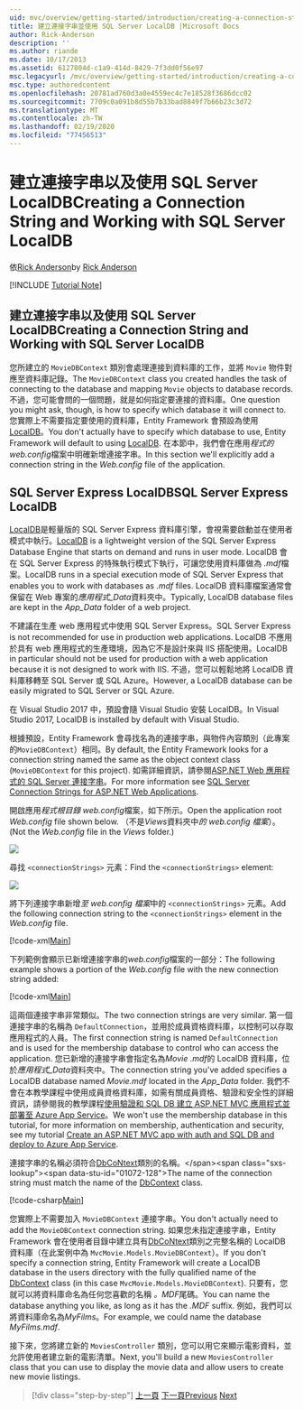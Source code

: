 ```yaml
---
uid: mvc/overview/getting-started/introduction/creating-a-connection-string
title: 建立連接字串並使用 SQL Server LocalDB |Microsoft Docs
author: Rick-Anderson
description: ''
ms.author: riande
ms.date: 10/17/2013
ms.assetid: 6127804d-c1a9-414d-8429-7f3dd0f56e97
msc.legacyurl: /mvc/overview/getting-started/introduction/creating-a-connection-string
msc.type: authoredcontent
ms.openlocfilehash: 20781ad760d3a0e4559ec4c7e18528f3686dcc02
ms.sourcegitcommit: 7709c0a091b8d55b7b33bad8849f7b66b23c3d72
ms.translationtype: MT
ms.contentlocale: zh-TW
ms.lasthandoff: 02/19/2020
ms.locfileid: "77456513"
---
```

# <a name="creating-a-connection-string-and-working-with-sql-server-localdb"></a><span data-ttu-id="01072-102">建立連接字串以及使用 SQL Server LocalDB</span><span class="sxs-lookup"><span data-stu-id="01072-102">Creating a Connection String and Working with SQL Server LocalDB</span></span>

<span data-ttu-id="01072-103">依[Rick Anderson](https://twitter.com/RickAndMSFT)</span><span class="sxs-lookup"><span data-stu-id="01072-103">by [Rick Anderson](https://twitter.com/RickAndMSFT)</span></span>

[!INCLUDE [Tutorial Note](index.md)]

## <a name="creating-a-connection-string-and-working-with-sql-server-localdb"></a><span data-ttu-id="01072-104">建立連接字串以及使用 SQL Server LocalDB</span><span class="sxs-lookup"><span data-stu-id="01072-104">Creating a Connection String and Working with SQL Server LocalDB</span></span>

<span data-ttu-id="01072-105">您所建立的 `MovieDBContext` 類別會處理連接到資料庫的工作，並將 `Movie` 物件對應至資料庫記錄。</span><span class="sxs-lookup"><span data-stu-id="01072-105">The `MovieDBContext` class you created handles the task of connecting to the database and mapping `Movie` objects to database records.</span></span> <span data-ttu-id="01072-106">不過，您可能會問的一個問題，就是如何指定要連接的資料庫。</span><span class="sxs-lookup"><span data-stu-id="01072-106">One question you might ask, though, is how to specify which database it will connect to.</span></span> <span data-ttu-id="01072-107">您實際上不需要指定要使用的資料庫，Entity Framework 會預設為使用[LocalDB](https://docs.microsoft.com/sql/database-engine/configure-windows/sql-server-2016-express-localdb)。</span><span class="sxs-lookup"><span data-stu-id="01072-107">You don't actually have to specify which database to use, Entity Framework will default to using [LocalDB](https://docs.microsoft.com/sql/database-engine/configure-windows/sql-server-2016-express-localdb).</span></span> <span data-ttu-id="01072-108">在本節中，我們會在應用*程式的 web.config*檔案中明確新增連接字串。</span><span class="sxs-lookup"><span data-stu-id="01072-108">In this section we'll explicitly add a connection string in the *Web.config* file of the application.</span></span>

## <a name="sql-server-express-localdb"></a><span data-ttu-id="01072-109">SQL Server Express LocalDB</span><span class="sxs-lookup"><span data-stu-id="01072-109">SQL Server Express LocalDB</span></span>

<span data-ttu-id="01072-110">[LocalDB](https://docs.microsoft.com/sql/database-engine/configure-windows/sql-server-2016-express-localdb)是輕量版的 SQL Server Express 資料庫引擎，會視需要啟動並在使用者模式中執行。</span><span class="sxs-lookup"><span data-stu-id="01072-110">[LocalDB](https://docs.microsoft.com/sql/database-engine/configure-windows/sql-server-2016-express-localdb) is a lightweight version of the SQL Server Express Database Engine that starts on demand and runs in user mode.</span></span> <span data-ttu-id="01072-111">LocalDB 會在 SQL Server Express 的特殊執行模式下執行，可讓您使用資料庫做為 *.mdf*檔案。</span><span class="sxs-lookup"><span data-stu-id="01072-111">LocalDB runs in a special execution mode of SQL Server Express that enables you to work with databases as *.mdf* files.</span></span> <span data-ttu-id="01072-112">LocalDB 資料庫檔案通常會保留在 Web 專案的*應用程式\_Data*資料夾中。</span><span class="sxs-lookup"><span data-stu-id="01072-112">Typically, LocalDB database files are kept in the *App\_Data* folder of a web project.</span></span>

<span data-ttu-id="01072-113">不建議在生產 web 應用程式中使用 SQL Server Express。</span><span class="sxs-lookup"><span data-stu-id="01072-113">SQL Server Express is not recommended for use in production web applications.</span></span> <span data-ttu-id="01072-114">LocalDB 不應用於具有 web 應用程式的生產環境，因為它不是設計來與 IIS 搭配使用。</span><span class="sxs-lookup"><span data-stu-id="01072-114">LocalDB in particular should not be used for production with a web application because it is not designed to work with IIS.</span></span> <span data-ttu-id="01072-115">不過，您可以輕鬆地將 LocalDB 資料庫移轉至 SQL Server 或 SQL Azure。</span><span class="sxs-lookup"><span data-stu-id="01072-115">However, a LocalDB database can be easily migrated to SQL Server or SQL Azure.</span></span>

<span data-ttu-id="01072-116">在 Visual Studio 2017 中，預設會隨 Visual Studio 安裝 LocalDB。</span><span class="sxs-lookup"><span data-stu-id="01072-116">In Visual Studio 2017, LocalDB is installed by default with Visual Studio.</span></span>

<span data-ttu-id="01072-117">根據預設，Entity Framework 會尋找名為的連接字串，與物件內容類別（此專案的`MovieDBContext`）相同。</span><span class="sxs-lookup"><span data-stu-id="01072-117">By default, the Entity Framework looks for a connection string named the same as the object context class (`MovieDBContext` for this project).</span></span> <span data-ttu-id="01072-118">如需詳細資訊，請參閱[ASP.NET Web 應用程式的 SQL Server 連接字串](https://msdn.microsoft.com/library/jj653752.aspx)。</span><span class="sxs-lookup"><span data-stu-id="01072-118">For more information see [SQL Server Connection Strings for ASP.NET Web Applications](https://msdn.microsoft.com/library/jj653752.aspx).</span></span>

<span data-ttu-id="01072-119">開啟應用*程式根目錄 web.config*檔案，如下所示。</span><span class="sxs-lookup"><span data-stu-id="01072-119">Open the application root *Web.config* file shown below.</span></span> <span data-ttu-id="01072-120">（不是*Views*資料夾中*的 web.config 檔案*）。</span><span class="sxs-lookup"><span data-stu-id="01072-120">(Not the *Web.config* file in the *Views* folder.)</span></span>

![](creating-a-connection-string/_static/image1.png)

<span data-ttu-id="01072-121">尋找 `<connectionStrings>` 元素：</span><span class="sxs-lookup"><span data-stu-id="01072-121">Find the `<connectionStrings>` element:</span></span>

![](creating-a-connection-string/_static/image2.png)

<span data-ttu-id="01072-122">將下列連接字串新增*至 web.config 檔案*中的 `<connectionStrings>` 元素。</span><span class="sxs-lookup"><span data-stu-id="01072-122">Add the following connection string to the `<connectionStrings>` element in the *Web.config* file.</span></span>

[!code-xml[Main](creating-a-connection-string/samples/sample1.xml)]

<span data-ttu-id="01072-123">下列範例會顯示已新增連接字串的*web.config*檔案的一部分：</span><span class="sxs-lookup"><span data-stu-id="01072-123">The following example shows a portion of the *Web.config* file with the new connection string added:</span></span>

[!code-xml[Main](creating-a-connection-string/samples/sample2.xml)]

<span data-ttu-id="01072-124">這兩個連接字串非常類似。</span><span class="sxs-lookup"><span data-stu-id="01072-124">The two connection strings are very similar.</span></span> <span data-ttu-id="01072-125">第一個連接字串的名稱為 `DefaultConnection`，並用於成員資格資料庫，以控制可以存取應用程式的人員。</span><span class="sxs-lookup"><span data-stu-id="01072-125">The first connection string is named `DefaultConnection` and is used for the membership database to control who can access the application.</span></span> <span data-ttu-id="01072-126">您已新增的連接字串會指定名為*Movie .mdf*的 LocalDB 資料庫，位於*應用程式\_Data*資料夾中。</span><span class="sxs-lookup"><span data-stu-id="01072-126">The connection string you've added specifies a LocalDB database named *Movie.mdf* located in the *App\_Data* folder.</span></span> <span data-ttu-id="01072-127">我們不會在本教學課程中使用成員資格資料庫，如需有關成員資格、驗證和安全性的詳細資訊，請參閱我的教學課程[使用驗證和 SQL DB 建立 ASP.NET MVC 應用程式並部署至 Azure App Service](https://docs.microsoft.com/aspnet/core/security/authorization/secure-data)。</span><span class="sxs-lookup"><span data-stu-id="01072-127">We won't use the membership database in this tutorial, for more information on membership, authentication and security, see my tutorial [Create an ASP.NET MVC app with auth and SQL DB and deploy to Azure App Service](https://docs.microsoft.com/aspnet/core/security/authorization/secure-data).</span></span>

<span data-ttu-id="01072-128">連接字串的名稱必須符合[DbCoNtext](https://msdn.microsoft.com/library/system.data.entity.dbcontext(v=vs.103).aspx)類別的名稱。</span><span class="sxs-lookup"><span data-stu-id="01072-128">The name of the connection string must match the name of the [DbContext](https://msdn.microsoft.com/library/system.data.entity.dbcontext(v=vs.103).aspx) class.</span></span>

[!code-csharp[Main](creating-a-connection-string/samples/sample3.cs?highlight=15)]

<span data-ttu-id="01072-129">您實際上不需要加入 `MovieDBContext` 連接字串。</span><span class="sxs-lookup"><span data-stu-id="01072-129">You don't actually need to add the `MovieDBContext` connection string.</span></span> <span data-ttu-id="01072-130">如果您未指定連接字串，Entity Framework 會在使用者目錄中建立具有[DbCoNtext](https://msdn.microsoft.com/library/system.data.entity.dbcontext(v=vs.103).aspx)類別之完整名稱的 LocalDB 資料庫（在此案例中為 `MvcMovie.Models.MovieDBContext`）。</span><span class="sxs-lookup"><span data-stu-id="01072-130">If you don't specify a connection string, Entity Framework will create a LocalDB database in the users directory with the fully qualified name of the [DbContext](https://msdn.microsoft.com/library/system.data.entity.dbcontext(v=vs.103).aspx) class (in this case `MvcMovie.Models.MovieDBContext`).</span></span> <span data-ttu-id="01072-131">只要有，您就可以將資料庫命名為任何您喜歡的名稱 *。MDF*尾碼。</span><span class="sxs-lookup"><span data-stu-id="01072-131">You can name the database anything you like, as long as it has the *.MDF* suffix.</span></span> <span data-ttu-id="01072-132">例如，我們可以將資料庫命名為*MyFilms*。</span><span class="sxs-lookup"><span data-stu-id="01072-132">For example, we could name the database *MyFilms.mdf*.</span></span>

<span data-ttu-id="01072-133">接下來，您將建立新的 `MoviesController` 類別，您可以用它來顯示電影資料，並允許使用者建立新的電影清單。</span><span class="sxs-lookup"><span data-stu-id="01072-133">Next, you'll build a new `MoviesController` class that you can use to display the movie data and allow users to create new movie listings.</span></span>

> [!div class="step-by-step"]
> <span data-ttu-id="01072-134">[上一頁](adding-a-model.md)
> [下一頁](accessing-your-models-data-from-a-controller.md)</span><span class="sxs-lookup"><span data-stu-id="01072-134">[Previous](adding-a-model.md)
[Next](accessing-your-models-data-from-a-controller.md)</span></span>
